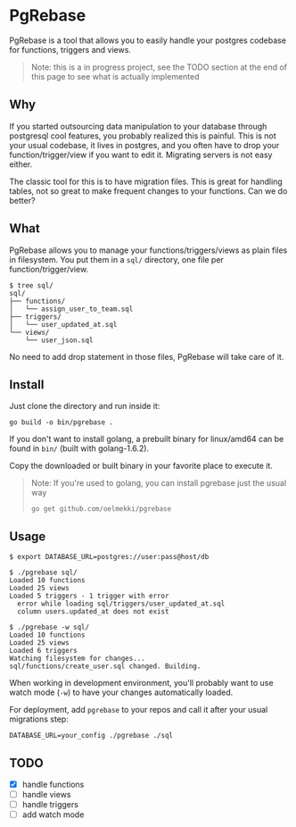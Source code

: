 # PgRebase

PgRebase is a tool that allows you to easily handle your postgres codebase for
functions, triggers and views.

> Note: this is a in progress project, see the TODO section at the end 
> of this page to see what is actually implemented


## Why

If you started outsourcing data manipulation to your database through
postgresql cool features, you probably realized this is painful. This is not
your usual codebase, it lives in postgres, and you often have to drop your
function/trigger/view if you want to edit it. Migrating servers is not easy
either.

The classic tool for this is to have migration files. This is great for
handling tables, not so great to make frequent changes to your functions. Can
we do better?


## What

PgRebase allows you to manage your functions/triggers/views as plain files in
filesystem. You put them in a `sql/` directory, one file per
function/trigger/view.

```
$ tree sql/
sql/
├── functions/
│   └── assign_user_to_team.sql
├── triggers/
│   └── user_updated_at.sql
└── views/
    └── user_json.sql
```

No need to add drop statement in those files, PgRebase will take care of it.


## Install

Just clone the directory and run inside it:

```
go build -o bin/pgrebase .
```

If you don't want to install golang, a prebuilt binary for linux/amd64 can be
found in `bin/` (built with golang-1.6.2).

Copy the downloaded or built binary in your favorite place to execute it.

> Note: If you're used to golang, you can install pgrebase just the usual way
>
> `go get github.com/oelmekki/pgrebase`


## Usage

```
$ export DATABASE_URL=postgres://user:pass@host/db

$ ./pgrebase sql/
Loaded 10 functions
Loaded 25 views
Loaded 5 triggers - 1 trigger with error
  error while loading sql/triggers/user_updated_at.sql
  column users.updated_at does not exist

$ ./pgrebase -w sql/
Loaded 10 functions
Loaded 25 views
Loaded 6 triggers
Watching filesystem for changes...
sql/functions/create_user.sql changed. Building.
```

When working in development environment, you'll probably want to use watch mode
(`-w`) to have your changes automatically loaded.

For deployment, add `pgrebase` to your repos and call it after your usual
migrations step:

```
DATABASE_URL=your_config ./pgrebase ./sql
```


## TODO

* [x] handle functions
* [ ] handle views
* [ ] handle triggers
* [ ] add watch mode
